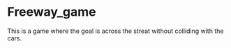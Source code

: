 # Freeway_game
This is a game where the goal is across the streat without colliding  with the cars. 
